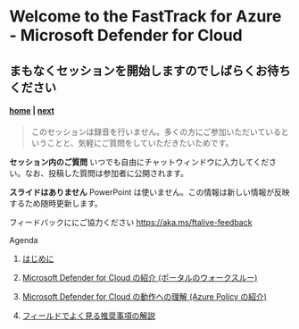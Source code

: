 # Welcome to the FastTrack for Azure - Microsoft Defender for Cloud
## まもなくセッションを開始しますのでしばらくお待ちください

#### [home](./welcome.md)  | [next](./Pre-requisites.md)

>このセッションは録音を行いません。多くの方にご参加いただいているということと、気軽にご質問をしていただきたいためです。

**セッション内のご質問** いつでも自由にチャットウィンドウに入力してください。なお、投稿した質問は参加者に公開されます。


**スライドはありません** PowerPoint は使いません。この情報は新しい情報が反映するため随時更新します。


フィードバックににご協力ください https://aka.ms/ftalive-feedback

Agenda
1. [はじめに](./Pre-requisites.md)

2. [Microsoft Defender for Cloud の紹介 (ポータルのウォークスルー)](https://portal.azure.com/#blade/Microsoft_Azure_Security/SecurityMenuBlade/0)

3. [Microsoft Defender for Cloud の動作への理解 (Azure Policy の紹介)](https://portal.azure.com/#blade/Microsoft_Azure_Security/SecurityMenuBlade/0)

4. [フィールドでよく見る推奨事項の解説](./findings.md)
